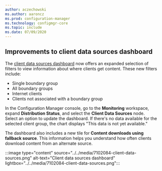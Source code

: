 ```yaml
---
author: aczechowski
ms.author: aaroncz
ms.prod: configuration-manager
ms.technology: configmgr-core
ms.topic: include
ms.date: 07/09/2020
---
```


## <a name="bkmk_content"></a> Improvements to client data sources dashboard

<!--7102084-->

The [client data sources dashboard](../../../../servers/deploy/configure/monitor-content-you-have-distributed.md#client-data-sources-dashboard) now offers an expanded selection of filters to view information about where clients get content. These new filters include:

- Single boundary group
- All boundary groups
- Internet clients
- Clients not associated with a boundary group

In the Configuration Manager console, go to the **Monitoring** workspace, expand **Distribution Status**, and select the **Client Data Sources** node. Select an option to update the dashboard. If there's no data available for the selected client group, the chart displays "This data is not yet available."

The dashboard also includes a new tile for **Content downloads using fallback source**. This information helps you understand how often clients download content from an alternate source.

:::image type="content" source="../../media/7102084-client-data-sources.png" alt-text="Client data sources dashboard" lightbox="../../media/7102084-client-data-sources.png":::

